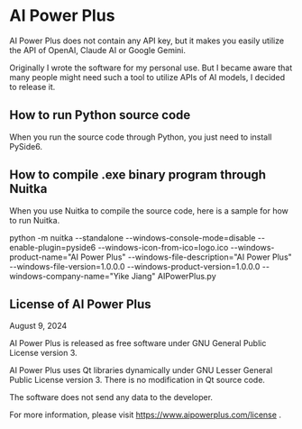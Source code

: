 # AI Power Plus

AI Power Plus does not contain any API key, but it makes you easily utilize the API of OpenAI, Claude AI or Google Gemini.

Originally I wrote the software for my personal use. But I became aware that many people might need such a tool to utilize APIs of AI models, I decided to release it.

## How to run Python source code

When you run the source code through Python, you just need to install PySide6.

## How to compile .exe binary program through Nuitka

When you use Nuitka to compile the source code, here is a sample for how to run Nuitka.

python -m nuitka --standalone --windows-console-mode=disable --enable-plugin=pyside6 --windows-icon-from-ico=logo.ico --windows-product-name="AI Power Plus" --windows-file-description="AI Power Plus" --windows-file-version=1.0.0.0 --windows-product-version=1.0.0.0 --windows-company-name="Yike Jiang" AIPowerPlus.py

## License of AI Power Plus

August 9, 2024

AI Power Plus is released as free software under GNU General Public License version 3.

AI Power Plus uses Qt libraries dynamically under GNU Lesser General Public License version 3. There is no modification in Qt source code.

The software does not send any data to the developer.

For more information, please visit https://www.aipowerplus.com/license .
